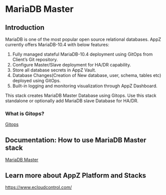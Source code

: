 # MariaDB Master

## Introduction

MariaDB is one of the most popular open source relational databases. AppZ currently offers MariaDB-10.4 with below features:

1. Fully managed stateful MariaDB-10.4 deployment using GitOps from Client’s Git repository.
1. Configure Master/Slave deployment for HA/DR capability.
1. Store all database secrets in AppZ Vault.
1. Database Changes(Creation of New database, user, schema, tables etc) deployed using GitOps.
1. Built-in logging and monitoring visualization through AppZ Dashboard.

This stack creates MariaDB Master Database using Gitops. Use this stack standalone or optionally add MariaDB slave Database for HA/DR.

### What is Gitops?
[Gitops](https://www.ecloudcontrol.com/category/gitops/)

## Documentation: How to use MariaDB Master stack
[MariaDB Master](https://docs.ecloudcontrol.com/mariadb-10.4_master/)

## Learn more about AppZ Platform and Stacks
https://www.ecloudcontrol.com/
